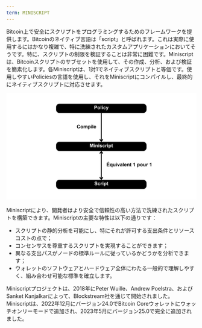 ```yaml
---
term: MINISCRIPT
---
```


Bitcoin上で安全にスクリプトをプログラミングするためのフレームワークを提供します。Bitcoinのネイティブ言語は「script」と呼ばれます。これは実際に使用するにはかなり複雑で、特に洗練されたカスタムアプリケーションにおいてそうです。特に、スクリプトの制限を検証することは非常に困難です。Miniscriptは、Bitcoinスクリプトのサブセットを使用して、その作成、分析、および検証を簡素化します。各Miniscriptは、1対1でネイティブスクリプトと等価です。使用しやすいPoliciesの言語を使用し、それをMiniscriptにコンパイルし、最終的にネイティブスクリプトに対応させます。

![](./assets/30.webp)

Miniscriptにより、開発者はより安全で信頼性の高い方法で洗練されたスクリプトを構築できます。Miniscriptの主要な特性は以下の通りです：
* スクリプトの静的分析を可能にし、特にそれが許可する支出条件とリソースコストの点で；
* コンセンサスを尊重するスクリプトを実現することができます；
* 異なる支出パスがノードの標準ルールに従っているかどうかを分析できます；
* ウォレットのソフトウェアとハードウェア全体にわたる一般的で理解しやすく、組み合わせ可能な標準を確立します。

Miniscriptプロジェクトは、2018年にPeter Wuille、Andrew Poelstra、およびSanket Kanjalkarによって、Blockstream社を通じて開始されました。Miniscriptは、2022年12月にバージョン24.0でBitcoin Coreウォレットにウォッチオンリーモードで追加され、2023年5月にバージョン25.0で完全に追加されました。
